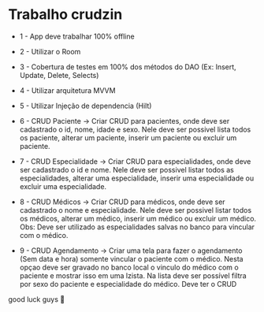 # Trabalho crudzin

* 1 - App deve trabalhar 100% offline

* 2 - Utilizar o Room

* 3 - Cobertura de testes em 100% dos métodos do DAO (Ex: Insert, Update, Delete, Selects)
  
* 4 - Utilizar arquitetura MVVM

* 5 - Utilizar Injeção de dependencia (Hilt)

* 6 - CRUD Paciente -> Criar CRUD para pacientes, onde deve ser cadastrado o id, nome, idade e sexo. Nele deve ser possivel lista todos os paciente, alterar um paciente, inserir um paciente ou excluir um paciente.

* 7 - CRUD Especialidade -> Criar CRUD para especialidades, onde deve ser cadastrado o id e nome. Nele deve ser possivel listar todos as especialidades, alterar uma especialidade, inserir uma especialidade ou excluir uma especialidade.

* 8 - CRUD Médicos -> Criar CRUD para médicos, onde deve ser cadastrado o nome e especialidade. Nele deve ser possivel listar todos os médicos, alterar um médico, inserir um médico ou excluir um médico. Obs: Deve ser utilizado as especialidades salvas no banco para vincular com o médico.

* 9 - CRUD Agendamento -> Criar uma tela para fazer o agendamento (Sem data e hora) somente vincular o paciente com o médico. Nesta opçao deve ser gravado no banco local o vinculo do médico com o paciente e mostrar isso em uma lzista. Na lista deve ser possível filtra por sexo do paciente e especialidade do médico. Deve ter o CRUD

good luck guys 🙂 
